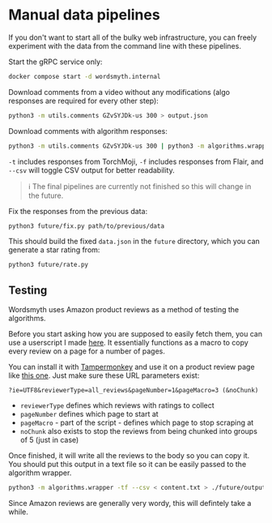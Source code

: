 # Manual data pipelines

If you don't want to start all of the bulky web infrastructure, you can freely experiment with the data from the command line with these pipelines.

Start the gRPC service only:

```bash
docker compose start -d wordsmyth.internal
```

Download comments from a video without any modifications (algo responses are required for every other step):

```bash
python3 -m utils.comments GZvSYJDk-us 300 > output.json
```

Download comments with algorithm responses:

```bash
python3 -m utils.comments GZvSYJDk-us 300 | python3 -m algorithms.wrapper -t -f --csv > output
```

`-t` includes responses from TorchMoji, `-f` includes responses from Flair, and `--csv` will toggle CSV output for better readability.

> ℹ️ The final pipelines are currently not finished so this will change in the future.

Fix the responses from the previous data:

```bash
python3 future/fix.py path/to/previous/data
```

This should build the fixed `data.json` in the `future` directory, which you can generate a star rating from:

```bash
python3 future/rate.py
```

## Testing

Wordsmyth uses Amazon product reviews as a method of testing the algorithms.

Before you start asking how you are supposed to easily fetch them, you can use a userscript I made [here](./future/copyReviews.js). It essentially functions as a macro to copy every review on a page for a number of pages.

You can install it with [Tampermonkey](https://www.tampermonkey.net/) and use it on a product review page like [this one](https://www.amazon.com/Samsung-Galaxy-G973U-128GB-T-Mobile/product-reviews/B07T8CN8WZ). Just make sure these URL parameters exist:

```text
?ie=UTF8&reviewerType=all_reviews&pageNumber=1&pageMacro=3 (&noChunk)
```

- `reviewerType` defines which reviews with ratings to collect
- `pageNumber` defines which page to start at
- `pageMacro` - part of the script - defines which page to stop scraping at
- `noChunk` also exists to stop the reviews from being chunked into groups of 5 (just in case)

Once finished, it will write all the reviews to the body so you can copy it. You should put this output in a text file so it can be easily passed to the algorithm wrapper.

```bash
python3 -m algorithms.wrapper -tf --csv < content.txt > ./future/output.csv
```

Since Amazon reviews are generally very wordy, this will defintely take a while.
